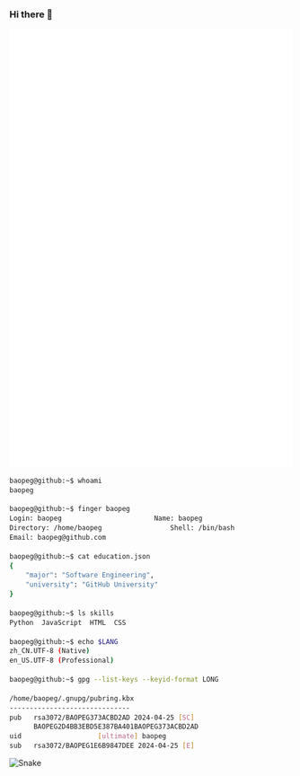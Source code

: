 ### Hi there 👋

![Metrics](/github-metrics.svg)

```bash
baopeg@github:~$ whoami
baopeg

baopeg@github:~$ finger baopeg
Login: baopeg           			Name: baopeg
Directory: /home/baopeg               	Shell: /bin/bash
Email: baopeg@github.com

baopeg@github:~$ cat education.json
{
    "major": "Software Engineering",
    "university": "GitHub University"
}

baopeg@github:~$ ls skills
Python  JavaScript  HTML  CSS

baopeg@github:~$ echo $LANG
zh_CN.UTF-8 (Native)
en_US.UTF-8 (Professional)

baopeg@github:~$ gpg --list-keys --keyid-format LONG

/home/baopeg/.gnupg/pubring.kbx
------------------------------
pub   rsa3072/BAOPEG373ACBD2AD 2024-04-25 [SC]
      BAOPEG2D4BB3EBD5E387BA401BAOPEG373ACBD2AD
uid                   [ultimate] baopeg
sub   rsa3072/BAOPEG1E6B9847DEE 2024-04-25 [E]
```

![Snake](https://gist.githubusercontent.com/baopeg/49c7e88f47a921045ef17baee55e1f05/raw/45032b6f5f1a2a0a1f56c3af4c4814175997ac0c/github-snake-dark.svg)
